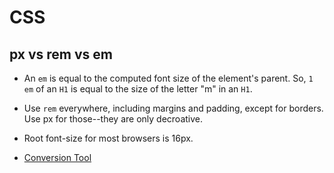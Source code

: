 # CSS

## px vs rem vs em

- An `em` is equal to the computed font size of the element's parent. So, `1 em` of an `H1` is equal to the size of the letter "m" in an `H1`.

- Use `rem` everywhere, including margins and padding, except for borders. Use px for those--they are only decroative. 
- Root font-size for most browsers is 16px.
- [Conversion Tool](http://pxtoem.com/)

